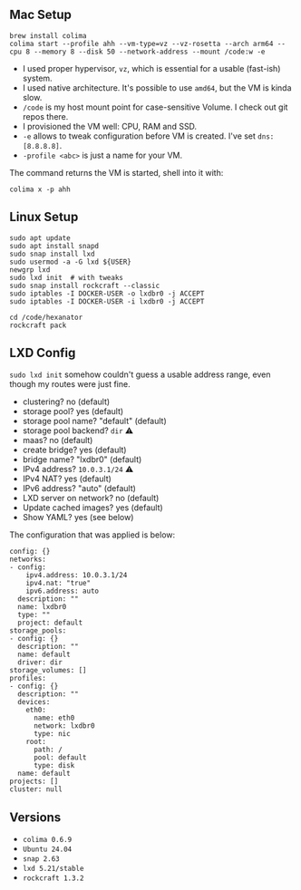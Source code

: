## Mac Setup

```
brew install colima
colima start --profile ahh --vm-type=vz --vz-rosetta --arch arm64 --cpu 8 --memory 8 --disk 50 --network-address --mount /code:w -e
```

- I used proper hypervisor, `vz`, which is essential for a usable (fast-ish) system.
- I used native architecture. It's possible to use `amd64`, but the VM is kinda slow.
- `/code` is my host mount point for case-sensitive Volume. I check out git repos there.
- I provisioned the VM well: CPU, RAM and SSD.
- `-e` allows to tweak configuration before VM is created. I've set `dns: [8.8.8.8]`.
- `-profile <abc>` is just a name for your VM.

The command returns the VM is started, shell into it with:

```
colima x -p ahh
```

## Linux Setup

```
sudo apt update
sudo apt install snapd
sudo snap install lxd
sudo usermod -a -G lxd ${USER}
newgrp lxd
sudo lxd init  # with tweaks
sudo snap install rockcraft --classic
sudo iptables -I DOCKER-USER -o lxdbr0 -j ACCEPT
sudo iptables -I DOCKER-USER -i lxdbr0 -j ACCEPT

cd /code/hexanator
rockcraft pack
```

## LXD Config

`sudo lxd init` somehow couldn't guess a usable address range, even though my routes were just fine.

- clustering? no (default)
- storage pool? yes (default)
- storage pool name? "default" (default)
- storage pool backend? `dir` ⚠️
- maas? no (default)
- create bridge? yes (default)
- bridge name? "lxdbr0" (default)
- IPv4 address? `10.0.3.1/24` ⚠️
- IPv4 NAT? yes (default)
- IPv6 address? "auto" (default)
- LXD server on network? no (default)
- Update cached images? yes (default)
- Show YAML? yes (see below)

The configuration that was applied is below:

```
config: {}
networks:
- config:
    ipv4.address: 10.0.3.1/24
    ipv4.nat: "true"
    ipv6.address: auto
  description: ""
  name: lxdbr0
  type: ""
  project: default
storage_pools:
- config: {}
  description: ""
  name: default
  driver: dir
storage_volumes: []
profiles:
- config: {}
  description: ""
  devices:
    eth0:
      name: eth0
      network: lxdbr0
      type: nic
    root:
      path: /
      pool: default
      type: disk
  name: default
projects: []
cluster: null
```

## Versions

- `colima 0.6.9`
- `Ubuntu 24.04`
- `snap 2.63`
- `lxd 5.21/stable`
- `rockcraft 1.3.2`
